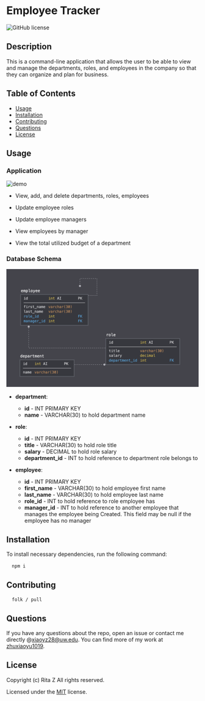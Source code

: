 # Employee Tracker

![GitHub license](https://img.shields.io/badge/License-MIT-grey.svg)

## Description

This is a command-line application that allows the user to be able to view and manage the departments, roles, and employees in the company so that they can organize and plan for business.

## Table of Contents

- [Usage](#usage)
- [Installation](#installation)
- [Contributing](#contributing)
- [Questions](#questions)
- [License](#license)

## Usage

### Application

![demo](Assets/demo.gif)

- View, add, and delete departments, roles, employees

- Update employee roles

- Update employee managers

- View employees by manager

- View the total utilized budget of a department

### Database Schema

![Database Schema](Assets/schema.png)

- **department**:

  - **id** - INT PRIMARY KEY
  - **name** - VARCHAR(30) to hold department name

- **role**:

  - **id** - INT PRIMARY KEY
  - **title** - VARCHAR(30) to hold role title
  - **salary** - DECIMAL to hold role salary
  - **department_id** - INT to hold reference to department role belongs to

- **employee**:

  - **id** - INT PRIMARY KEY
  - **first_name** - VARCHAR(30) to hold employee first name
  - **last_name** - VARCHAR(30) to hold employee last name
  - **role_id** - INT to hold reference to role employee has
  - **manager_id** - INT to hold reference to another employee that manages the employee being Created. This field may be null if the employee has no manager

## Installation

To install necessary dependencies, run the following command:

      npm i

## Contributing

      folk / pull

## Questions

If you have any questions about the repo, open an issue or contact me directly @[xiaoyz28@uw.edu](xiaoyz28@uw.edu). You can find more of my work at [zhuxiaoyu1019](https://github.com/zhuxiaoyu1019).

## License

Copyright (c) Rita Z All rights reserved.

Licensed under the [MIT](https://choosealicense.com/licenses/mit/) license.
